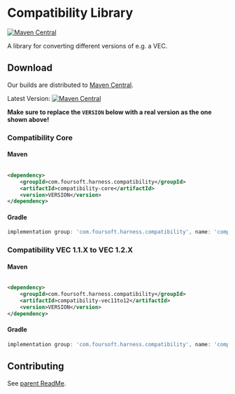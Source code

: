 # Compatibility Library

[![Maven Central](https://maven-badges.herokuapp.com/maven-central/com.foursoft.harness.compatibility/compatibility-parent/badge.svg)](https://mvnrepository.com/artifact/com.foursoft.harness.compatibility)

A library for converting different versions of e.g. a VEC.

## Download

Our builds are distributed to [Maven Central](https://mvnrepository.com/artifact/com.foursoft.harness.compatibility).

Latest
Version: [![Maven Central](https://maven-badges.herokuapp.com/maven-central/com.foursoft.harness.compatibility/compatibility-parent/badge.svg)](https://mvnrepository.com/artifact/com.foursoft.harness.compatibility)

**Make sure to replace the `VERSION` below with a real version as the one shown above!**

### Compatibility Core

#### Maven

```xml

<dependency>
    <groupId>com.foursoft.harness.compatibility</groupId>
    <artifactId>compatibility-core</artifactId>
    <version>VERSION</version>
</dependency>
```

#### Gradle

```groovy
implementation group: 'com.foursoft.harness.compatibility', name: 'compatibility-core', version: 'VERSION'
```

### Compatibility VEC 1.1.X to VEC 1.2.X

#### Maven

```xml

<dependency>
    <groupId>com.foursoft.harness.compatibility</groupId>
    <artifactId>compatibility-vec11to12</artifactId>
    <version>VERSION</version>
</dependency>
```

#### Gradle

```groovy
implementation group: 'com.foursoft.harness.compatibility', name: 'compatibility-vec11to12', version: 'VERSION'
```

## Contributing

See [parent ReadMe](https://github.com/4Soft-de/harness-model/blob/develop/README.md#contributing).

```